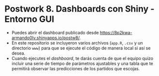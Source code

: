 # Postwork 8. Dashboards con Shiny - Entorno GUI

- Puedes abrir el dashboard publicado desde https://8p2kwa-armando0lv.shinyapps.io/postw8/.
- En este repositorio se incluyeron varios archivos (```app.R```, ```.csv``` y un directorio ```www```) para que se ejecute el código de manera local si así se desea.
- Cuando ejecutes el _dashboard_, te darás cuenta de que el equipo quizo incluir una serie de tiempo de parámetros ajustables y una tabla que te permitirá observar las predicciones de los partidos que escojas.

